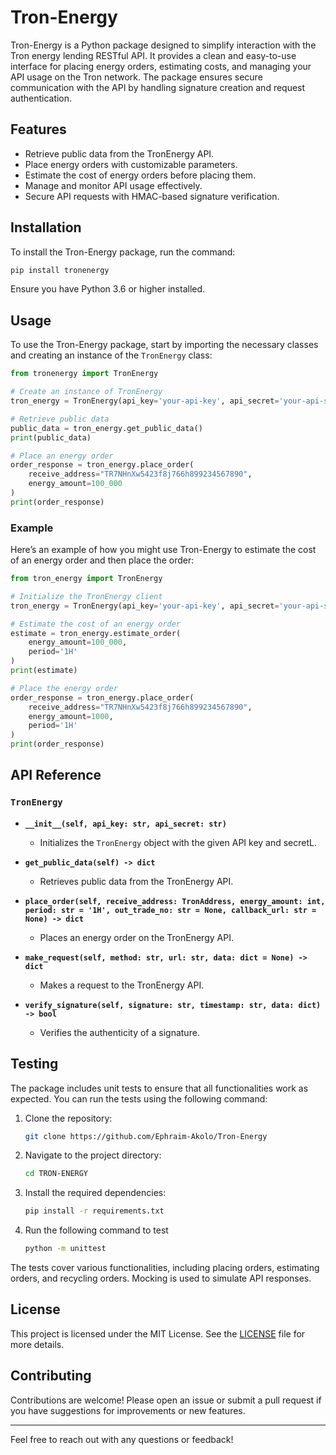 
# Tron-Energy

Tron-Energy is a Python package designed to simplify interaction with the Tron energy lending RESTful API. It provides a clean and easy-to-use interface for placing energy orders, estimating costs, and managing your API usage on the Tron network. The package ensures secure communication with the API by handling signature creation and request authentication.

## Features

- Retrieve public data from the TronEnergy API.
- Place energy orders with customizable parameters.
- Estimate the cost of energy orders before placing them.
- Manage and monitor API usage effectively.
- Secure API requests with HMAC-based signature verification.

## Installation

To install the Tron-Energy package, run the command:

```bash
pip install tronenergy
```


Ensure you have Python 3.6 or higher installed.

## Usage

To use the Tron-Energy package, start by importing the necessary classes and creating an instance of the `TronEnergy` class:

```python
from tronenergy import TronEnergy

# Create an instance of TronEnergy
tron_energy = TronEnergy(api_key='your-api-key', api_secret='your-api-secret')

# Retrieve public data
public_data = tron_energy.get_public_data()
print(public_data)

# Place an energy order
order_response = tron_energy.place_order(
    receive_address="TR7NHnXw5423f8j766h899234567890",
    energy_amount=100_000
)
print(order_response)
```

### Example

Here’s an example of how you might use Tron-Energy to estimate the cost of an energy order and then place the order:

```python
from tron_energy import TronEnergy

# Initialize the TronEnergy client
tron_energy = TronEnergy(api_key='your-api-key', api_secret='your-api-secret')

# Estimate the cost of an energy order
estimate = tron_energy.estimate_order(
    energy_amount=100_000,
    period='1H'
)
print(estimate)

# Place the energy order
order_response = tron_energy.place_order(
    receive_address="TR7NHnXw5423f8j766h899234567890",
    energy_amount=1000,
    period='1H'
)
print(order_response)
```

## API Reference

### `TronEnergy`

- **`__init__(self, api_key: str, api_secret: str)`**
  - Initializes the `TronEnergy` object with the given API key and secretL.
  
- **`get_public_data(self) -> dict`**
  - Retrieves public data from the TronEnergy API.
  
- **`place_order(self, receive_address: TronAddress, energy_amount: int, period: str = '1H', out_trade_no: str = None, callback_url: str = None) -> dict`**
  - Places an energy order on the TronEnergy API.

- **`make_request(self, method: str, url: str, data: dict = None) -> dict`**
  - Makes a request to the TronEnergy API.

- **`verify_signature(self, signature: str, timestamp: str, data: dict) -> bool`**
  - Verifies the authenticity of a signature.


## Testing

The package includes unit tests to ensure that all functionalities work as expected. You can run the tests using the following command:

1. Clone the repository:

   ```bash
   git clone https://github.com/Ephraim-Akolo/Tron-Energy
   ```

2. Navigate to the project directory:

   ```bash
   cd TRON-ENERGY
   ```

3. Install the required dependencies:

   ```bash
   pip install -r requirements.txt
   ```

4. Run the following command to test
    ```bash
    python -m unittest
    ```

The tests cover various functionalities, including placing orders, estimating orders, and recycling orders. Mocking is used to simulate API responses.

## License

This project is licensed under the MIT License. See the [LICENSE](LICENSE) file for more details.

## Contributing

Contributions are welcome! Please open an issue or submit a pull request if you have suggestions for improvements or new features.

---

Feel free to reach out with any questions or feedback!
